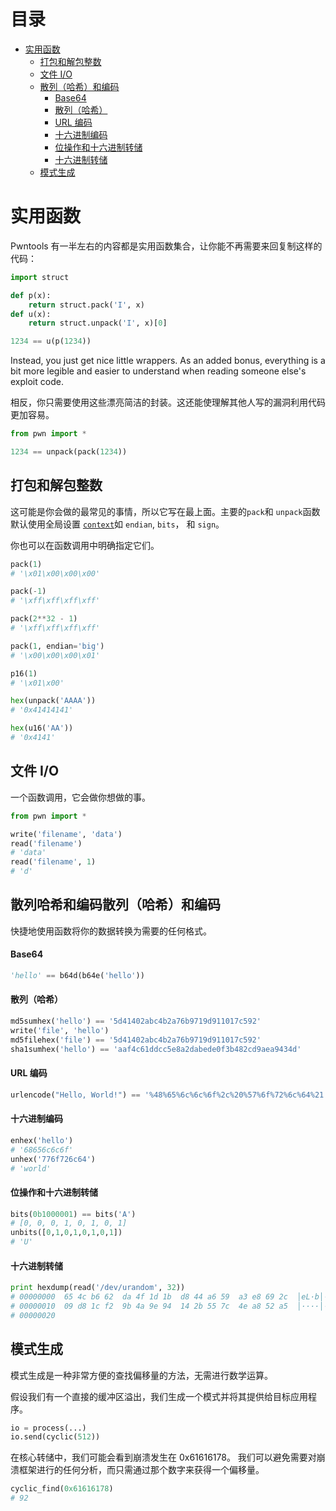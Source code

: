 目录
=================

  * [实用函数](#实用函数)
    * [打包和解包整数](#打包和解包整数)
    * [文件 I/O](#文件-io)
    * [散列（哈希）和编码](#散列哈希和编码)
        * [Base64](#base64)
        * [散列（哈希）](#散列哈希)
        * [URL 编码](#url-编码)
        * [十六进制编码](#十六进制编码)
        * [位操作和十六进制转储](#位操作和十六进制转储)
        * [十六进制转储](#十六进制转储)
    * [模式生成](#模式生成)

# 实用函数

Pwntools 有一半左右的内容都是实用函数集合，让你能不再需要来回复制这样的代码：

```py
import struct

def p(x):
    return struct.pack('I', x)
def u(x):
    return struct.unpack('I', x)[0]

1234 == u(p(1234))
```

Instead, you just get nice little wrappers.  As an added bonus, everything is a bit more legible and easier to understand when reading someone else's exploit code.

相反，你只需要使用这些漂亮简洁的封装。这还能使理解其他人写的漏洞利用代码更加容易。 

```py
from pwn import *

1234 == unpack(pack(1234))
```

## 打包和解包整数

这可能是你会做的最常见的事情，所以它写在最上面。主要的`pack`和 `unpack`函数默认使用全局设置 [`context`](https://github.com/Gallopsled/pwntools-tutorial/blob/master/context.md)如 `endian`,  `bits`， 和 `sign`。

你也可以在函数调用中明确指定它们。 

```py
pack(1)
# '\x01\x00\x00\x00'

pack(-1)
# '\xff\xff\xff\xff'

pack(2**32 - 1)
# '\xff\xff\xff\xff'

pack(1, endian='big')
# '\x00\x00\x00\x01'

p16(1)
# '\x01\x00'

hex(unpack('AAAA'))
# '0x41414141'

hex(u16('AA'))
# '0x4141'
```

## 文件 I/O

一个函数调用，它会做你想做的事。 

```py
from pwn import *

write('filename', 'data')
read('filename')
# 'data'
read('filename', 1)
# 'd'
```

## 散列哈希和编码散列（哈希）和编码

快捷地使用函数将你的数据转换为需要的任何格式。 

#### Base64

```py
'hello' == b64d(b64e('hello'))
```

#### 散列（哈希）

```py
md5sumhex('hello') == '5d41402abc4b2a76b9719d911017c592'
write('file', 'hello')
md5filehex('file') == '5d41402abc4b2a76b9719d911017c592'
sha1sumhex('hello') == 'aaf4c61ddcc5e8a2dabede0f3b482cd9aea9434d'
```

#### URL 编码

```py
urlencode("Hello, World!") == '%48%65%6c%6c%6f%2c%20%57%6f%72%6c%64%21'
```

#### 十六进制编码

```py
enhex('hello')
# '68656c6c6f'
unhex('776f726c64')
# 'world'
```

#### 位操作和十六进制转储

```py
bits(0b1000001) == bits('A')
# [0, 0, 0, 1, 0, 1, 0, 1]
unbits([0,1,0,1,0,1,0,1])
# 'U'
```

#### 十六进制转储

```py
print hexdump(read('/dev/urandom', 32))
# 00000000  65 4c b6 62  da 4f 1d 1b  d8 44 a6 59  a3 e8 69 2c  │eL·b│·O··│·D·Y│··i,│
# 00000010  09 d8 1c f2  9b 4a 9e 94  14 2b 55 7c  4e a8 52 a5  │····│·J··│·+U|│N·R·│
# 00000020
```

## 模式生成

模式生成是一种非常方便的查找偏移量的方法，无需进行数学运算。 

假设我们有一个直接的缓冲区溢出，我们生成一个模式并将其提供给目标应用程序。 

```py
io = process(...)
io.send(cyclic(512))
```

在核心转储中，我们可能会看到崩溃发生在 0x61616178。  我们可以避免需要对崩溃框架进行的任何分析，而只需通过那个数字来获得一个偏移量。 

```py
cyclic_find(0x61616178)
# 92
```
